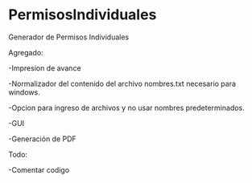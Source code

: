 # PermisosIndividuales

Generador de Permisos Individuales

Agregado:

-Impresion de avance

-Normalizador del contenido del archivo nombres.txt necesario para windows.

-Opcion para ingreso de archivos y no usar nombres predeterminados.

-GUI

-Generación de PDF

Todo:

-Comentar codigo
